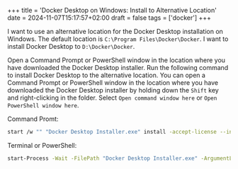 +++
title = 'Docker Desktop on Windows: Install to Alternative Location'
date = 2024-11-07T15:17:57+02:00
draft = false
tags = ['docker']
+++

I want to use an alternative location for the Docker Desktop installation on Windows. The default location is `C:\Program Files\Docker\Docker`. I want to install Docker Desktop to `D:\Docker\Docker`.

Open a Command Prompt or PowerShell window in the location where you have downloaded the Docker Desktop installer. Run the following command to install Docker Desktop to the alternative location. You can open a Command Prompt or PowerShell window in the location where you have downloaded the Docker Desktop installer by holding down the `Shift` key and right-clicking in the folder. Select `Open command window here` or `Open PowerShell window here`.

Command Promt:

```bash
start /w "" "Docker Desktop Installer.exe" install -accept-license --installation-dir=D:\\Docker --wsl-default-data-root=D:\\Docker\\images
```

Terminal or PowerShell:

```bash
start-Process -Wait -FilePath "Docker Desktop Installer.exe" -ArgumentList "install", "-accept-license", "--installation-dir=D:\Docker\Docker", "--wsl-default-data-root=D:\Docker\wsl", "--windows-containers-default-data-root=D:\\Docker"
```
